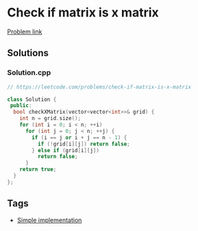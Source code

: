 # Check if matrix is x matrix

[Problem link](https://leetcode.com/problems/check-if-matrix-is-x-matrix)

## Solutions


### Solution.cpp
```cpp
// https://leetcode.com/problems/check-if-matrix-is-x-matrix

class Solution {
 public:
  bool checkXMatrix(vector<vector<int>>& grid) {
    int n = grid.size();
    for (int i = 0; i < n; ++i)
      for (int j = 0; j < n; ++j) {
        if (i == j or i + j == n - 1) {
          if (!grid[i][j]) return false;
        } else if (grid[i][j])
          return false;
      }
    return true;
  }
};
```
## Tags

* [Simple implementation](/Collections/simple-implementation.md#simple-implementation)
